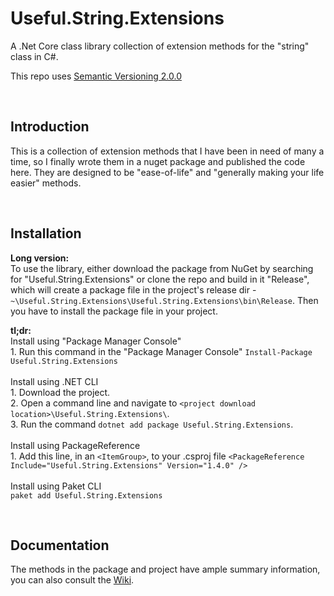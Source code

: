 # Useful.String.Extensions
A .Net Core class library collection of extension methods for the "string" class in C#.

This repo uses [Semantic Versioning 2.0.0][1]

<br/>

Introduction
------------
This is a collection of extension methods that I have been in need of many a time, so I finally wrote them in a nuget package and published the code here. They are designed to be "ease-of-life" and "generally making your life easier" methods.


<br/>

Installation
------------
__Long version:__
<br/>To use the library, either download the package from NuGet by searching for "Useful.String.Extensions" or clone the repo and build in it "Release", which will create a package file in the project's release dir - `~\Useful.String.Extensions\Useful.String.Extensions\bin\Release`. Then you have to install the package file in your project.

__tl;dr:__
<br/>Install using "Package Manager Console"
<br/>1. Run this command in the "Package Manager Console" `Install-Package Useful.String.Extensions`
<br/>
<br/>Install using .NET CLI
<br/>1. Download the project.
<br/>2. Open a command line and navigate to `<project download location>\Useful.String.Extensions\`.
<br/>3. Run the command `dotnet add package Useful.String.Extensions`.
<br/>
<br/>Install using PackageReference
<br/>1. Add this line, in an `<ItemGroup>`, to your .csproj file `<PackageReference Include="Useful.String.Extensions" Version="1.4.0" />`
<br/>
<br/>Install using Paket CLI
<br/>`paket add Useful.String.Extensions`

<br/>

Documentation
-
The methods in the package and project have ample summary information, you can also consult the [Wiki][2].


  [1]: https://semver.org/#semantic-versioning-200
  [2]: https://github.com/IvanStoychev/Useful.String.Extensions/wiki/
